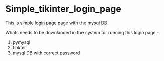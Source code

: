 # Simple_tikinter_login_page
This is simple login page page with the mysql DB


Whats needs to be downlaoded in the system for running this login page -
1. pymysql
2. tinkter
3. mysql DB with correct password


